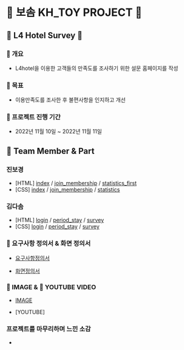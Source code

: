 # 💜 보솜 KH_TOY PROJECT 💜

## 🏨 L4 Hotel Survey 🏨

### 🌺 개요

- L4hotel을 이용한 고객들의 만족도를 조사하기 위한 설문 홈페이지를 작성

### 🌷 목표

- 이용만족도를 조사한 후 불편사항을 인지하고 개선

### 🍒 프로젝트 진행 기간

- 2022년 11월 10일 ~ 2022년 11월 11일

## 🍇 Team Member & Part

### 진보경

- [HTML] [index](./docs/index.html) / [join_membership](./docs/HTMLs/join_membership.html) / [statistics_first](./docs/HTMLs/statistics_first.html)
- [CSS] [index](./docs/CSSs/index.css) / [join_membership](./docs/CSSs/join_membership.css) / [statistics](./docs/CSSs/statistics.css)

### 김다솜

- [HTML] [login](./docs/HTMLs/login.html) / [period_stay](./docs/HTMLs/period_stay.html) / [survey](./docs/HTMLs/survey.html)
- [CSS] [login](./docs/CSSs/login.css) / [period_stay](./docs/CSSs/period_stay.css) / [survey](./docs/CSSs/survey.css)

### 🍰 요구사항 정의서 & 화면 정의서

- [요구사항정의서](./docs/refers/bosom_demand.png)

- [화면정의서](./docs/refers/bosom_Wireframe.pdf)

### 🙈 IMAGE & 🙉 YOUTUBE VIDEO

- [IMAGE](./docs/refers/L4HOTEL_Home.png)

- [YOUTUBE]

### 프로젝트를 마무리하며 느낀 소감

-
